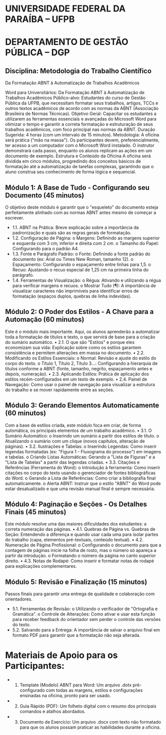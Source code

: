 # UNIVERSIDADE FEDERAL DA PARAÍBA – UFPB

# DEPARTAMENTO DE GESTÃO PÚBLICA – DGP

## Disciplina: Metodologia do Trabalho Científico

Da Formatação ABNT à Automatização de Trabalhos Acadêmicos

Word para Universitários: Da Formatação ABNT à Automatização de Trabalhos Acadêmicos
Público-alvo: Estudantes do curso de Gestão Pública da UFPB, que necessitam formatar seus trabalhos, artigos, TCCs e outros textos acadêmicos de acordo com as normas da ABNT (Associação Brasileira de Normas Técnicas).
Objetivo Geral: Capacitar os estudantes a utilizarem as ferramentas essenciais e avançadas do Microsoft Word para otimizar o tempo e garantir a correta formatação e estruturação de seus trabalhos acadêmicos, com foco principal nas normas da ABNT.
Duração Sugerida: 4 horas (com um intervalo de 15 minutos).
Metodologia: A oficina será prática ("mão na massa"). Os participantes devem, preferencialmente, ter acesso a um computador com o Microsoft Word instalado. 
O instrutor demonstrará cada passo, enquanto os alunos replicam as ações em um documento de exemplo.
Estrutura e Conteúdo da Oficina
A oficina será dividida em cinco módulos, progredindo dos conceitos básicos de formatação até a automatização de tarefas complexas, garantindo que o aluno construa seu conhecimento de forma lógica e sequencial.

## Módulo 1: A Base de Tudo - Configurando seu Documento (45 minutos)
O objetivo deste módulo é garantir que o "esqueleto" do documento esteja perfeitamente alinhado com as normas ABNT antes mesmo de começar a escrever.
- 1.1. ABNT na Prática: Breve explicação sobre a importância da padronização e quais são as regras gerais de formatação.
- 1.2. Configuração de Página:
o	Margens: Definindo as margens superior e esquerda com 3 cm; inferior e direita com 2 cm.
o	Tamanho do Papel: Configurando para o padrão A4.
- 1.3. Fonte e Parágrafo Padrão:
o	Fonte: Definindo a fonte padrão do documento (ex: Arial ou Times New Roman, tamanho 12).
o	Espaçamento: Configurando o espaçamento entre linhas para 1,5.
o	Recuo: Ajustando o recuo especial de 1,25 cm na primeira linha do parágrafo.
-	1.4. Ferramentas de Visualização:
o	Régua: Ativando e utilizando a régua para verificar margens e recuos.
o	Mostrar Tudo (¶): A importância de visualizar caracteres não imprimíveis para identificar erros de formatação (espaços duplos, quebras de linha indevidas).

## Módulo 2: O Poder dos Estilos - A Chave para a Automação (60 minutos)
Este é o módulo mais importante. Aqui, os alunos aprenderão a automatizar toda a formatação de títulos e texto, o que servirá de base para a criação do sumário automático.
•	2.1. O que são "Estilos" e porque eles economizam sua vida: Explicação sobre como os estilos garantem consistência e permitem alterações em massa no documento.
•	2.2. Modificando os Estilos Essenciais:
o	Normal: Revisão e ajuste do estilo do corpo do texto.
o	Título 1, Título 2, Título 3...: Configurando a hierarquia de títulos conforme a ABNT (fonte, tamanho, negrito, espaçamento antes e depois, numeração).
•	2.3. Aplicando Estilos: Prática de aplicação dos estilos recém-configurados em um texto de exemplo.
•	2.4. Painel de Navegação: Como usar o painel de navegação para visualizar a estrutura do trabalho e se mover rapidamente entre as seções.

## Módulo 3: Gerando Elementos Automaticamente (60 minutos)
Com a base de estilos criada, este módulo foca em criar, de forma automática, os principais elementos de um trabalho acadêmico.
•	3.1. O Sumário Automático:
o	Inserindo um sumário a partir dos estilos de título.
o	Atualizando o sumário com um clique (novos capítulos, alteração de páginas).
•	3.2. Ilustrações e Tabelas:
o	Inserindo Legendas: Como inserir legendas formatadas (ex: "Figura 1 - Fluxograma do processo") em imagens e tabelas.
o	Criando Listas Automáticas: Gerando a "Lista de Figuras" e a "Lista de Tabelas" a partir das legendas criadas.
•	3.3. Citações e Referências (Ferramenta do Word):
o	Introdução à ferramenta: Como inserir citações no corpo do texto usando o gerenciador de fontes bibliográficas do Word.
o	Gerando a Lista de Referências: Como criar a bibliografia final automaticamente.
o	Alerta ABNT: Instruir que o estilo "ABNT" do Word pode estar desatualizado e que uma revisão manual final é sempre necessária.

## Módulo 4: Paginação e Seções - Os Detalhes Finais (45 minutos)
Este módulo resolve uma das maiores dificuldades dos estudantes: a correta numeração das páginas.
•	4.1. Quebras de Página vs. Quebras de Seção: Entendendo a diferença e quando usar cada uma para isolar partes do trabalho (capa, elementos pré-textuais, conteúdo textual).
•	4.2. Numeração de Página Profissional:
o	Configurando o documento para que a contagem de páginas inicie na folha de rosto, mas o número só apareça a partir da introdução.
o	Formatando o número da página no canto superior direito.
•	4.3. Notas de Rodapé: Como inserir e formatar notas de rodapé para explicações complementares.

## Módulo 5: Revisão e Finalização (15 minutos)
Passos finais para garantir uma entrega de qualidade e colaboração com orientadores.
- 5.1. Ferramentas de Revisão:
o	Utilizando o verificador de "Ortografia e Gramática".
o	Controle de Alterações: Como ativar e usar esta função para receber feedback do orientador sem perder o controle das versões do texto.
- 5.2. Salvando para a Entrega: A importância de salvar o arquivo final em formato PDF para garantir que a formatação não seja alterada.

# Materiais de Apoio para os Participantes:
- 1.	Template (Modelo) ABNT para Word: Um arquivo .dotx pré-configurado com todas as margens, estilos e configurações ensinadas na oficina, pronto para ser usado.
- 2.	Guia Rápido (PDF): Um folheto digital com o resumo dos principais comandos e atalhos abordados.
- 3.	Documento de Exercício: Um arquivo .docx com texto não formatado para que os alunos possam praticar as habilidades durante a oficina.


